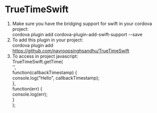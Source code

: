 # TrueTimeSwift
1. Make sure you have the bridging support for swift in your cordova project:       
    cordova plugin add cordova-plugin-add-swift-support --save                                                                                                                                                                                                       
2. To add this plugin in your project:                                                                                                                        
    cordova plugin add https://github.com/navroopsinghsandhu/TrueTimeSwift                                                                                         
3. To access in project javascript:                                                                                                                               
   TrueTimeSwift.getTime(                                                                                                                                            
           '',                                                                                                                                          
           function(callbackTimestamp) {                                                                                                                          
             console.log("Hello", callbackTimestamp);                                                                                                           
           },                                                                                                                                                   
           function(err) {                                                                                                                                        
            console.log(err);                                                                                                                                                                                                                                                                      
           }                                                                                                                                                   
         );
